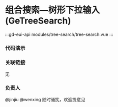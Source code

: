 # 组合搜索—树形下拉输入 (GeTreeSearch)

:::gd-eui-api modules/tree-search/tree-search.vue
:::

### 代码演示

<code-box name="test-tree-search"></code-box>



### 关联链接

无

### 负责人

@jinjiu @wenxing 随时骚扰，欢迎提意见
